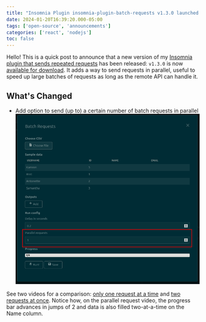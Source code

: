 ```yaml
---
title: "Insomnia Plugin insomnia-plugin-batch-requests v1.3.0 launched!"
date: 2024-01-20T16:39:20.000-05:00
tags: ['open-source', 'announcements']
categories: ['react', 'nodejs']
toc: false
---
```


Hello! This is a quick post to announce that a new version of my [Insomnia plugin that sends repeated requests](https://github.com/jreyesr/insomnia-plugin-batch-requests) has been released: `v1.3.0` is now [available for download](https://github.com/jreyesr/insomnia-plugin-batch-requests/releases/tag/v1.3.0). It adds a way to send requests in parallel, useful to speed up large batches of requests as long as the remote API can handle it.

<!--more-->

## What's Changed

- Add option to send (up to) a certain number of batch requests in parallel
  ![a screenshot of the plugin's UI, which shows a number field titled "Parallel requests"](./images/parallel.png)

See two videos for a comparison: [only one request at a time](./images/1way.mp4) and [two requests at once](./images/2way.mp4). Notice how, on the parallel request video, the progress bar advances in jumps of 2 and data is also filled two-at-a-time on the Name column. 
